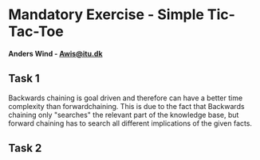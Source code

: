 # Mandatory Exercise - Simple Tic-Tac-Toe
**Anders Wind - Awis@itu.dk**
## Task 1
Backwards chaining is goal driven and therefore can have a better time complexity than forwardchaining.
This is due to the fact that Backwards chaining only "searches" the relevant part of the knowledge base, but forward chaining has to search all different implications of the given facts.

## Task 2
